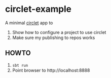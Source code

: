# circlet-example

A minimal [circlet](https://github.com/overthink/circlet) app to

1. Show how to configure a project to use circlet
1. Make sure my publishing to repos works

## HOWTO

1. `sbt run`
1. Point browser to http://localhost:8888

